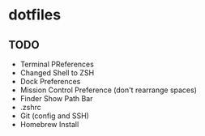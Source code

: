 # dotfiles

## TODO
- Terminal PReferences
- Changed Shell to ZSH
- Dock Preferences
- Mission Control Preference (don't rearrange spaces)
- Finder Show Path Bar
- .zshrc
- Git (config and SSH)
- Homebrew Install
